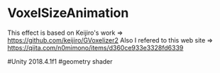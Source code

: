 # VoxelSizeAnimation

This effect is based on Keijiro's work => https://github.com/keijiro/GVoxelizer2
Also I refered to this web site => https://qiita.com/n0mimono/items/d360ce933e3328fd6339

#Unity 2018.4.1f1
#geometry shader
